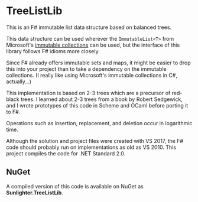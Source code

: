 # TreeListLib
This is an F# immutable list data structure based on balanced trees.

This data structure can be used wherever the `ImmutableList<T>` from Microsoft's [immutable collections](http://www.nuget.org/packages/System.Collections.Immutable) can be used, but the interface of this library follows F# idioms more closely.

Since F# already offers immutable sets and maps, it might be easier to drop this into your project than to take a dependency on the immutable collections. (I really like using Microsoft's immutable collections in C#, actually...)

This implementation is based on 2-3 trees which are a precursor of red-black trees. I learned about 2-3 trees from a book by Robert Sedgewick, and I wrote prototypes of this code in Scheme and OCaml before porting it to F#.

Operations such as insertion, replacement, and deletion occur in logarithmic time.

Although the solution and project files were created with VS 2017, the F# code should probably run on implementations as old as VS 2010. This project compiles the code for .NET Standard 2.0.

## NuGet

A compiled version of this code is available on NuGet as **Sunlighter.TreeListLib**.
